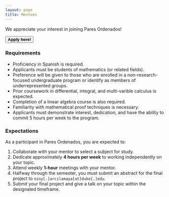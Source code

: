 ```yaml
---
layout: page
title: Mentees
---
```


We appreciate your interest in joining Pares Ordenados!

<span onclick="window.open('https://duke.qualtrics.com/jfe/form/SV_0GIbKbslYx4y9iC')" style="cursor: pointer">
    <button class="button button1"><b>Apply here!</b></button>
</span>

### Requirements
- Proficiency in Spanish is required.
- Applicants must be students of mathematics (or related fields).
- Preference will be given to those who are enrolled in a non-research-focused undergraduate program or identify as members of underrepresented groups.
- Prior coursework in differential, integral, and multi-varible calculus is expected.
- Completion of a linear algebra course is also required.
- Familiarity with mathematical proof techniques is necessary.
- Applicants must demonstrate interest, dedication, and have the ability to commit 5 hours per week to the program.

### Expectations
As a participant in Pares Ordenados, you are expected to:

1. Collaborate with your mentor to select a subject for study.
2. Dedicate approximately <b>4 hours per week</b> to working independently on your topic.
3. Attend weekly <b>1-hour</b> meetings with your mentor.
4. Halfway through the semester, you must submit an abstract for the final project to ```niny[.]arcilamaya[at]duke[.]edu```.
5. Submit your final project and give a talk on your topic within the designated timeframe.